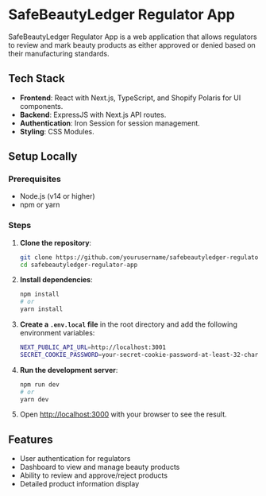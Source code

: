 # SafeBeautyLedger Regulator App

SafeBeautyLedger Regulator App is a web application that allows regulators to review and mark beauty products as either approved or denied based on their manufacturing standards.

## Tech Stack

- **Frontend**: React with Next.js, TypeScript, and Shopify Polaris for UI components.
- **Backend**: ExpressJS with Next.js API routes.
- **Authentication**: Iron Session for session management.
- **Styling**: CSS Modules.

## Setup Locally

### Prerequisites

- Node.js (v14 or higher)
- npm or yarn

### Steps

1. **Clone the repository**:
    ```sh
    git clone https://github.com/yourusername/safebeautyledger-regulator-app.git
    cd safebeautyledger-regulator-app
    ```

2. **Install dependencies**:
    ```sh
    npm install
    # or
    yarn install
    ```

3. **Create a `.env.local` file** in the root directory and add the following environment variables:
    ```sh
    NEXT_PUBLIC_API_URL=http://localhost:3001
    SECRET_COOKIE_PASSWORD=your-secret-cookie-password-at-least-32-characters-long
    ```

4. **Run the development server**:
    ```sh
    npm run dev
    # or
    yarn dev
    ```

5. Open [http://localhost:3000](http://localhost:3000) with your browser to see the result.

## Features

- User authentication for regulators
- Dashboard to view and manage beauty products
- Ability to review and approve/reject products
- Detailed product information display
